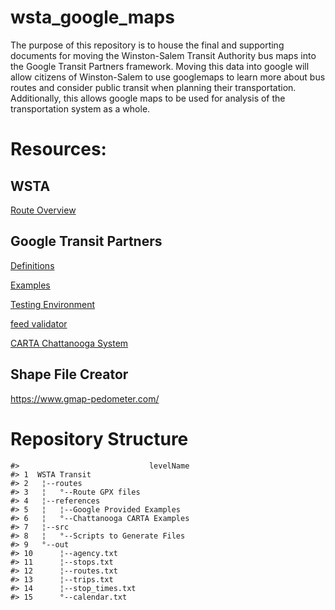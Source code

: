 
<!-- README.md is generated from README.Rmd. Please edit that file -->

# wsta\_google\_maps

The purpose of this repository is to house the final and supporting
documents for moving the Winston-Salem Transit Authority bus maps into
the Google Transit Partners framework. Moving this data into google will
allow citizens of Winston-Salem to use googlemaps to learn more about
bus routes and consider public transit when planning their
transportation. Additionally, this allows google maps to be used for
analysis of the transportation system as a whole.

# Resources:

## WSTA

[Route
Overview](https://wstransit.com/bus-routes/)

## Google Transit Partners

[Definitions](https://developers.google.com/transit/gtfs/reference/#term-definitions)

[Examples](https://developers.google.com/transit/gtfs/examples/gtfs-feed)

[Testing
Environment](https://github.com/google/transitfeed/wiki/ScheduleViewer)

[feed
validator](https://github.com/google/transitfeed/wiki/FeedValidator)

[CARTA Chattanooga
System](http://www.gocarta.org/alt-flash/insidecarta.php#developers)

## Shape File Creator

<https://www.gmap-pedometer.com/>

# Repository Structure

    #>                             levelName
    #> 1  WSTA Transit                      
    #> 2   ¦--routes                        
    #> 3   ¦   °--Route GPX files           
    #> 4   ¦--references                    
    #> 5   ¦   ¦--Google Provided Examples  
    #> 6   ¦   °--Chattanooga CARTA Examples
    #> 7   ¦--src                           
    #> 8   ¦   °--Scripts to Generate Files 
    #> 9   °--out                           
    #> 10      ¦--agency.txt                
    #> 11      ¦--stops.txt                 
    #> 12      ¦--routes.txt                
    #> 13      ¦--trips.txt                 
    #> 14      ¦--stop_times.txt            
    #> 15      °--calendar.txt
